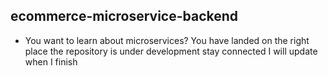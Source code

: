 ## ecommerce-microservice-backend
- You want to learn about microservices? You have landed on the right place the repository is under development stay connected I will update when I finish
